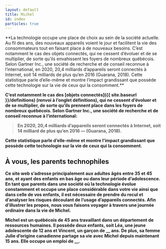 ```yaml
---
layout: default
title: Michel
id: index
particles: true
---
```


<div class="mt-5 container-md markdown-body" markdown="1">
**La technologie occupe une place de choix au sein de la société actuelle. Au fil des ans, des nouveaux appareils voient le jour et facilitent la vie des consommateurs tout en faisant place à de nouveaux besoins. C’est notamment le cas des objets connectés, qui ne cessent d’évoluer et de se multiplier, de sorte qu’ils envahissent les foyers de nombreux québécois. Selon Gartner Inc., une société de recherche et de conseil reconnue à l’international, en 2020, 20,4 milliards d’appareils seront connectés à Internet, soit 14 milliards de plus qu’en 2016 (Guarana, 2018). Cette statistique parle d’elle-même et montre l’impact grandissant que possède cette technologie sur la vie de ceux qui la consomment.**

**C’est notamment le cas des [objets connectés]({{ site.baseurl }}/definitions) (renvoi à l’onglet définitions), qui ne cessent d’évoluer et de se multiplier, de sorte qu’ils prennent place dans les foyers de nombreux québécois. Selon Gartner Inc., une société de recherche et de conseil reconnue à l’international:**

> **En 2020, 20,4 milliards d’appareils seront connectés à Internet, soit 14 milliard de plus qu’en 2016 — (Guarana, 2018).**  

**Cette statistique parle d’elle-même et montre l’impact grandissant que possède cette technologie sur la vie de ceux qui la consomment.**

## À vous, les parents technophiles 

**Ce site web s’adresse principalement aux adultes âgés entre 35 et 45 ans, et ayant des enfants en bas âge ou dans leur période d’adolescence. En tant que parents dans une société où la technologie évolue constamment et occupe une place considérable dans votre vie ainsi que dans celle de vos enfants, il est nécessaire de prendre du recul et d’analyser les risques découlant de l’usage d’appareils connectés. Afin d’illustrer les propos, nous vous faisons voyager à travers une journée ordinaire dans la vie de Michel.**

**Michel est un québécois de 45 ans travaillant dans un département de ressources humaines. Il possède deux enfants, soit Léa, une jeune adolescente de 12 ans et Vincent, un garçon de __ ans. De plus, sa femme Julie d’origine canadienne partage sa vie avec Michel depuis maintenant 15 ans. Elle occupe un emploi de __.** 
</div>
